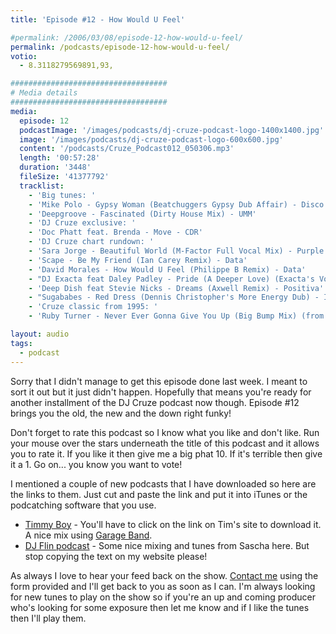 ```yaml
---
title: 'Episode #12 - How Would U Feel'

#permalink: /2006/03/08/episode-12-how-would-u-feel/
permalink: /podcasts/episode-12-how-would-u-feel/
votio:
  - 8.3118279569891,93,

###################################
# Media details
###################################
media:
  episode: 12
  podcastImage: '/images/podcasts/dj-cruze-podcast-logo-1400x1400.jpg'
  image: '/images/podcasts/dj-cruze-podcast-logo-600x600.jpg'
  content: '/podcasts/Cruze_Podcast012_050306.mp3'
  length: '00:57:28'
  duration: '3448'
  fileSize: '41377792'
  tracklist:
    - 'Big tunes: '
    - 'Mike Polo - Gypsy Woman (Beatchuggers Gypsy Dub Affair) - Disco:Wax'
    - 'Deepgroove - Fascinated (Dirty House Mix) - UMM'
    - 'DJ Cruze exclusive: '
    - 'Doc Phatt feat. Brenda - Move - CDR'
    - 'DJ Cruze chart rundown: '
    - 'Sara Jorge - Beautiful World (M-Factor Full Vocal Mix) - Purple City'
    - 'Scape - Be My Friend (Ian Carey Remix) - Data'
    - 'David Morales - How Would U Feel (Philippe B Remix) - Data'
    - "DJ Exacta feat Daley Padley - Pride (A Deeper Love) (Exacta's Vocal Mix) - Compulsive"
    - 'Deep Dish feat Stevie Nicks - Dreams (Axwell Remix) - Positiva'
    - "Sugababes - Red Dress (Dennis Christopher's More Energy Dub) - Island"
    - 'Cruze classic from 1995: '
    - 'Ruby Turner - Never Ever Gonna Give You Up (Big Bump Mix) (from the Club Diamonds EP) - Wired Recordings'

layout: audio
tags:
  - podcast
---
```


Sorry that I didn't manage to get this episode done last week. I meant to sort it out but it just didn't happen. Hopefully that means you're ready for another installment of the DJ Cruze podcast now though. Episode #12 brings you the old, the new and the down right funky!

Don't forget to rate this podcast so I know what you like and don't like. Run your mouse over the stars underneath the title of this podcast and it allows you to rate it. If you like it then give me a big phat 10. If it's terrible then give it a 1. Go on... you know you want to vote!

I mentioned a couple of new podcasts that I have downloaded so here are the links to them. Just cut and paste the link and put it into iTunes or the podcatching software that you use.

- [Timmy Boy][23] - You'll have to click on the link on Tim's site to download it. A nice mix using [Garage Band][24].
- [DJ Flin podcast][25] - Some nice mixing and tunes from Sascha here. But stop copying the text on my website please!

As always I love to hear your feed back on the show. [Contact me][26] using the form provided and I'll get back to you as soon as I can. I'm always looking for new tunes to play on the show so if you're an up and coming producer who's looking for some exposure then let me know and if I like the tunes then I'll play them.

[1]: http://ripple.radiotail.com/211/Cruze_Podcast012_050306.mp3
[2]: http://www.djcruze.co.uk/cms/podcasts/feed/rss2
[3]: http://www.beatchuggers.dk/
[4]: http://www.discowax.com/
[5]: http://www.deepgrooveworld.com/
[6]: http://www.ummrecords.com/
[7]: http://docphatt.com/
[8]: http://www.discogs.com/artist/Sara+Jorge/
[9]: http://www.discogs.com/artist/M+Factor/
[10]: http://www.purplecitymusic.com/
[11]: http://www.ian45carey.com/
[12]: http://www.ministryofsound.com/
[13]: http://www.defmix.com/
[14]: http://www.djphilippeb.com/
[15]: http://www.deepdish.com/
[16]: http://www.nicksfix.com/
[17]: http://www.axwell.nu/
[18]: http://www.positivarecords.com/
[19]: http://www.sugababes.com/
[20]: http://www.spinninrecords.nl/
[21]: http://www.islandrecords.co.uk/
[22]: http://www.discogs.com/release/306967
[23]: http://web.mac.com/timrandall1/iWeb/Site/Podcast/Podcast.html
[24]: http://www.apple.com/ilife/garageband/
[25]: http://www.the-one-and-only.co.uk/podcast/?feed=rss2
[26]: /contact
